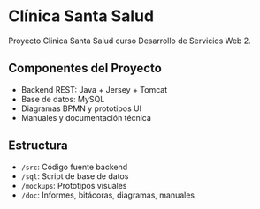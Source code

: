 # Clínica Santa Salud

Proyecto Clinica Santa Salud curso Desarrollo de Servicios Web 2.

## Componentes del Proyecto
- Backend REST: Java + Jersey + Tomcat
- Base de datos: MySQL
- Diagramas BPMN y prototipos UI
- Manuales y documentación técnica

## Estructura
- `/src`: Código fuente backend
- `/sql`: Script de base de datos
- `/mockups`: Prototipos visuales
- `/doc`: Informes, bitácoras, diagramas, manuales
